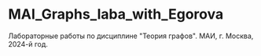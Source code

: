 # MAI_Graphs_laba_with_Egorova
Лабораторные работы по дисциплине "Теория графов". МАИ, г. Москва, 2024-й год.
